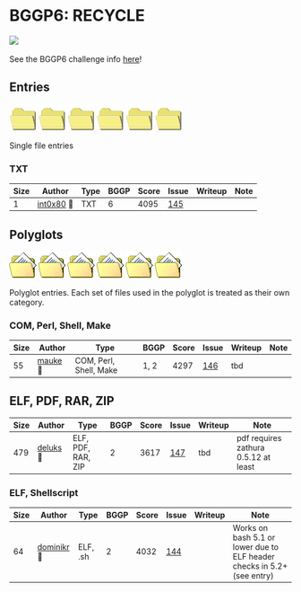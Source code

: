 # BGGP6: RECYCLE

![](assets/BGGP6-Flyer.jpg)

See the BGGP6 challenge info [here](6.md)!

## Entries

![](assets/directory_open_cool-3.png) ![](assets/directory_open_cool-3.png) ![](assets/directory_open_cool-3.png) ![](assets/directory_open_cool-3.png) ![](assets/directory_open_cool-3.png) ![](assets/directory_open_cool-3.png) 

Single file entries

### TXT

| Size | Author | Type | BGGP | Score | Issue | Writeup | Note |
|------|--------|------|------|-------|-------|---------|------|
| 1    | [int0x80](entries/int0x80/int0x80.txt.md) 👑 | TXT | 6 | 4095 | [145](https://github.com/binarygolf/BGGP/issues/145) | | |


## Polyglots

![](assets/directory_open_file_mydocs-4.png) ![](assets/directory_open_file_mydocs-4.png) ![](assets/directory_open_file_mydocs-4.png) ![](assets/directory_open_file_mydocs-4.png) ![](assets/directory_open_file_mydocs-4.png) ![](assets/directory_open_file_mydocs-4.png) 

Polyglot entries. Each set of files used in the polyglot is treated as their own category.

### COM, Perl, Shell, Make

| Size | Author | Type | BGGP | Score | Issue | Writeup | Note |
|------|--------|------|------|-------|-------|---------|------|
| 55   | [mauke](entries/mauke/mauke.com-perl-shell-make.md) 👑 | COM, Perl, Shell, Make | 1, 2 | 4297 | [146](https://github.com/binarygolf/BGGP/issues/146) | tbd | |

## ELF, PDF, RAR, ZIP

| Size | Author | Type | BGGP | Score | Issue | Writeup | Note |
|------|--------|------|------|-------|-------|---------|------|
| 479  | [deluks](entries/deluks/deluks.elf-pdf-rar-zip.md) 👑 | ELF, PDF, RAR, ZIP | 2 | 3617 | [147](https://github.com/binarygolf/BGGP/issues/147) | tbd | pdf requires zathura 0.5.12 at least |

### ELF, Shellscript

| Size | Author | Type | BGGP | Score | Issue | Writeup | Note |
|------|--------|------|------|-------|-------|---------|------|
| 64   | [dominikr](entries/dominikr/dominikr.elf-sh.md) 👑 | ELF, .sh | 2 | 4032 | [144](https://github.com/binarygolf/BGGP/issues/144) | | Works on bash 5.1 or lower due to ELF header checks in 5.2+ (see entry) |
